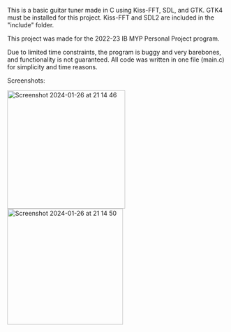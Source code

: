 This is a basic guitar tuner made in C using Kiss-FFT, SDL, and GTK. GTK4 must be installed for this project. Kiss-FFT and SDL2 are included in the "include" folder.

This project was made for the 2022-23 IB MYP Personal Project program. 

Due to limited time constraints, the program is buggy and very barebones, and functionality is not guaranteed.  All code was written in one file (main.c) for simplicity and time reasons.

Screenshots:

<img width="270" alt="Screenshot 2024-01-26 at 21 14 46" src="https://github.com/bennetsong08/guitar-tuner/assets/54049800/ac9fdfa7-6e77-4006-ad94-f665747bdb73">
<img width="265" alt="Screenshot 2024-01-26 at 21 14 50" src="https://github.com/bennetsong08/guitar-tuner/assets/54049800/3a523929-265a-463c-a7d4-16d12f766c4f">

